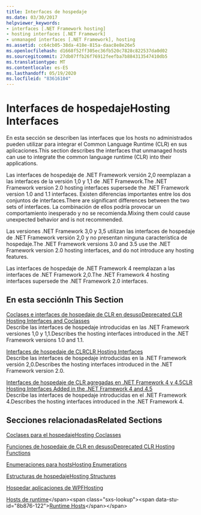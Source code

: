 ```yaml
---
title: Interfaces de hospedaje
ms.date: 03/30/2017
helpviewer_keywords:
- interfaces [.NET Framework hosting]
- hosting interfaces [.NET Framework]
- unmanaged interfaces [.NET Framework], hosting
ms.assetid: cc64cb05-38da-418e-815a-daac8e8e26e5
ms.openlocfilehash: d1668f52ff305ec36fb520c7828c822537da0d02
ms.sourcegitcommit: 27db07ffb26f76912feefba7b884313547410db5
ms.translationtype: MT
ms.contentlocale: es-ES
ms.lasthandoff: 05/19/2020
ms.locfileid: "83616104"
---
```

# <a name="hosting-interfaces"></a><span data-ttu-id="8b876-102">Interfaces de hospedaje</span><span class="sxs-lookup"><span data-stu-id="8b876-102">Hosting Interfaces</span></span>
<span data-ttu-id="8b876-103">En esta sección se describen las interfaces que los hosts no administrados pueden utilizar para integrar el Common Language Runtime (CLR) en sus aplicaciones.</span><span class="sxs-lookup"><span data-stu-id="8b876-103">This section describes the interfaces that unmanaged hosts can use to integrate the common language runtime (CLR) into their applications.</span></span>  
  
 <span data-ttu-id="8b876-104">Las interfaces de hospedaje de .NET Framework versión 2,0 reemplazan a las interfaces de la versión 1,0 y 1,1 de .NET Framework.</span><span class="sxs-lookup"><span data-stu-id="8b876-104">The .NET Framework version 2.0 hosting interfaces supersede the .NET Framework version 1.0 and 1.1 interfaces.</span></span> <span data-ttu-id="8b876-105">Existen diferencias importantes entre los dos conjuntos de interfaces.</span><span class="sxs-lookup"><span data-stu-id="8b876-105">There are significant differences between the two sets of interfaces.</span></span> <span data-ttu-id="8b876-106">La combinación de ellos podría provocar un comportamiento inesperado y no se recomienda.</span><span class="sxs-lookup"><span data-stu-id="8b876-106">Mixing them could cause unexpected behavior and is not recommended.</span></span>  
  
 <span data-ttu-id="8b876-107">Las versiones .NET Framework 3,0 y 3,5 utilizan las interfaces de hospedaje de .NET Framework versión 2,0 y no presentan ninguna característica de hospedaje.</span><span class="sxs-lookup"><span data-stu-id="8b876-107">The .NET Framework versions 3.0 and 3.5 use the .NET Framework version 2.0 hosting interfaces, and do not introduce any hosting features.</span></span>  
  
 <span data-ttu-id="8b876-108">Las interfaces de hospedaje de .NET Framework 4 reemplazan a las interfaces de .NET Framework 2,0.</span><span class="sxs-lookup"><span data-stu-id="8b876-108">The .NET Framework 4 hosting interfaces supersede the .NET Framework 2.0 interfaces.</span></span>
  
## <a name="in-this-section"></a><span data-ttu-id="8b876-109">En esta sección</span><span class="sxs-lookup"><span data-stu-id="8b876-109">In This Section</span></span>  
 [<span data-ttu-id="8b876-110">Coclases e interfaces de hospedaje de CLR en desuso</span><span class="sxs-lookup"><span data-stu-id="8b876-110">Deprecated CLR Hosting Interfaces and Coclasses</span></span>](deprecated-clr-hosting-interfaces-and-coclasses.md)  
 <span data-ttu-id="8b876-111">Describe las interfaces de hospedaje introducidas en las .NET Framework versiones 1,0 y 1,1.</span><span class="sxs-lookup"><span data-stu-id="8b876-111">Describes the hosting interfaces introduced in the .NET Framework versions 1.0 and 1.1.</span></span>  
  
 [<span data-ttu-id="8b876-112">Interfaces de hospedaje de CLR</span><span class="sxs-lookup"><span data-stu-id="8b876-112">CLR Hosting Interfaces</span></span>](clr-hosting-interfaces.md)  
 <span data-ttu-id="8b876-113">Describe las interfaces de hospedaje introducidas en la .NET Framework versión 2,0.</span><span class="sxs-lookup"><span data-stu-id="8b876-113">Describes the hosting interfaces introduced in the .NET Framework version 2.0.</span></span>  
  
 [<span data-ttu-id="8b876-114">Interfaces de hospedaje de CLR agregadas en .NET Framework 4 y 4.5</span><span class="sxs-lookup"><span data-stu-id="8b876-114">CLR Hosting Interfaces Added in the .NET Framework 4 and 4.5</span></span>](clr-hosting-interfaces-added-in-the-net-framework-4-and-4-5.md)  
 <span data-ttu-id="8b876-115">Describe las interfaces de hospedaje introducidas en el .NET Framework 4.</span><span class="sxs-lookup"><span data-stu-id="8b876-115">Describes the hosting interfaces introduced in the .NET Framework 4.</span></span>  
  
## <a name="related-sections"></a><span data-ttu-id="8b876-116">Secciones relacionadas</span><span class="sxs-lookup"><span data-stu-id="8b876-116">Related Sections</span></span>  
 [<span data-ttu-id="8b876-117">Coclases para el hospedaje</span><span class="sxs-lookup"><span data-stu-id="8b876-117">Hosting Coclasses</span></span>](hosting-coclasses.md)  
  
 [<span data-ttu-id="8b876-118">Funciones de hospedaje de CLR en desuso</span><span class="sxs-lookup"><span data-stu-id="8b876-118">Deprecated CLR Hosting Functions</span></span>](deprecated-clr-hosting-functions.md)  
  
 [<span data-ttu-id="8b876-119">Enumeraciones para hosts</span><span class="sxs-lookup"><span data-stu-id="8b876-119">Hosting Enumerations</span></span>](hosting-enumerations.md)  
  
 [<span data-ttu-id="8b876-120">Estructuras de hospedaje</span><span class="sxs-lookup"><span data-stu-id="8b876-120">Hosting Structures</span></span>](hosting-structures.md)  
  
 [<span data-ttu-id="8b876-121">Hospedar aplicaciones de WPF</span><span class="sxs-lookup"><span data-stu-id="8b876-121">Hosting</span></span>](index.md)  
  
 <span data-ttu-id="8b876-122">[Hosts de runtime](https://docs.microsoft.com/previous-versions/dotnet/netframework-4.0/a51xd4ze(v=vs.100))</span><span class="sxs-lookup"><span data-stu-id="8b876-122">[Runtime Hosts](https://docs.microsoft.com/previous-versions/dotnet/netframework-4.0/a51xd4ze(v=vs.100))</span></span>
